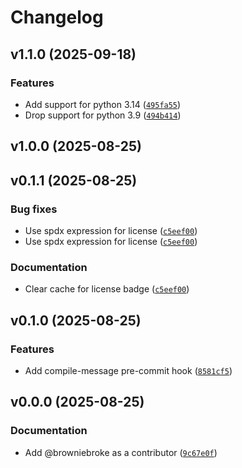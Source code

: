 # Changelog

## v1.1.0 (2025-09-18)

### Features

- Add support for python 3.14 ([`495fa55`](https://github.com/browniebroke/django-pre-commit-hooks/commit/495fa5519722b021db4c87ffae71a2df0a913e55))
- Drop support for python 3.9 ([`494b414`](https://github.com/browniebroke/django-pre-commit-hooks/commit/494b414f7720252a8aec19800c53682068e30905))

## v1.0.0 (2025-08-25)

## v0.1.1 (2025-08-25)

### Bug fixes

- Use spdx expression for license ([`c5eef00`](https://github.com/browniebroke/django-pre-commit-hooks/commit/c5eef00cbcf0ddff3235b4c8b0f2357b366497d7))
- Use spdx expression for license ([`c5eef00`](https://github.com/browniebroke/django-pre-commit-hooks/commit/c5eef00cbcf0ddff3235b4c8b0f2357b366497d7))

### Documentation

- Clear cache for license badge ([`c5eef00`](https://github.com/browniebroke/django-pre-commit-hooks/commit/c5eef00cbcf0ddff3235b4c8b0f2357b366497d7))

## v0.1.0 (2025-08-25)

### Features

- Add compile-message pre-commit hook ([`8581cf5`](https://github.com/browniebroke/django-pre-commit-hooks/commit/8581cf5459d221120bc97c30d5c7e558b679e989))

## v0.0.0 (2025-08-25)

### Documentation

- Add @browniebroke as a contributor ([`9c67e0f`](https://github.com/browniebroke/django-pre-commit-hooks/commit/9c67e0fb1f4c677b043e1063ab6b53bff74dee9b))
